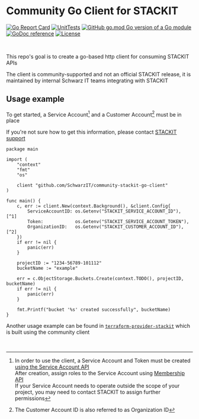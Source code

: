 # Community Go Client for STACKIT

[![Go Report Card](https://goreportcard.com/badge/github.com/SchwarzIT/community-stackit-go-client)](https://goreportcard.com/report/github.com/SchwarzIT/community-stackit-go-client) [![UnitTests](https://github.com/SchwarzIT/community-stackit-go-client/actions/workflows/go.yml/badge.svg)](https://github.com/SchwarzIT/community-stackit-go-client/actions/workflows/go.yml) [![GitHub go.mod Go version of a Go module](https://img.shields.io/github/go-mod/go-version/gomods/athens.svg)](https://github.com/gomods/athens) [![GoDoc reference](https://img.shields.io/badge/godoc-reference-blue.svg)](https://pkg.go.dev/github.com/SchwarzIT/community-stackit-go-client) [![License](https://img.shields.io/badge/License-Apache_2.0-lightgray.svg)](https://opensource.org/licenses/Apache-2.0)

<br />

This repo's goal is to create a go-based http client for consuming STACKIT APIs

The client is community-supported and not an official STACKIT release, it is maintained by internal Schwarz IT teams integrating with STACKIT


## Usage example

To get started, a Service Account[^1] and a Customer Account[^2] must be in place

If you're not sure how to get this information, please contact [STACKIT support](https://support.stackit.cloud)

```
package main

import (
	"context"
	"fmt"
	"os"

	client "github.com/SchwarzIT/community-stackit-go-client"
)

func main() {
	c, err := client.New(context.Background(), &client.Config{
		ServiceAccountID: os.Getenv("STACKIT_SERVICE_ACCOUNT_ID"), [^1]
		Token:            os.Getenv("STACKIT_SERVICE_ACCOUNT_TOKEN"),
		OrganizationID:   os.Getenv("STACKIT_CUSTOMER_ACCOUNT_ID"), [^2]
	})
	if err != nil {
		panic(err)
	}

	projectID := "1234-56789-101112"
	bucketName := "example"

	err = c.ObjectStorage.Buckets.Create(context.TODO(), projectID, bucketName)
	if err != nil {
		panic(err)
	}

	fmt.Printf("bucket '%s' created successfully", bucketName)
}

```

Another usage example can be found in [`terraform-provider-stackit`](https://github.com/SchwarzIT/terraform-provider-stackit) which is built using the community client

[^1]: In order to use the client, a Service Account and Token must be created [using the Service Account API](https://api.stackit.schwarz/service-account/openapi.v1.html#operation/post-projects-projectId-service-accounts-v2)<br />
After creation, assign roles to the Service Account using [Membership API](https://api.stackit.schwarz/membership-service/openapi.v1.html#operation/post-organizations-organizationId-projects-projectId-roles-roleName-service-accounts)<br />
If your Service Account needs to operate outside the scope of your project, you may need to contact STACKIT to assign further permissions

<br />

[^2]: The Customer Account ID is also referred to as Organization ID

